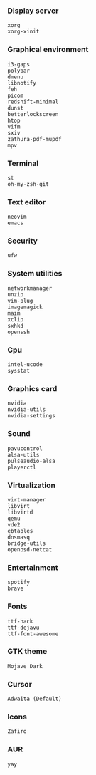 ### Display server
    xorg
    xorg-xinit

### Graphical environment
    i3-gaps
    polybar
    dmenu
    libnotify
    feh
    picom
    redshift-minimal
    dunst
    betterlockscreen
    htop
    vifm
    sxiv
    zathura-pdf-mupdf
    mpv

### Terminal
    st
    oh-my-zsh-git

### Text editor
    neovim
    emacs

### Security
    ufw

### System utilities
    networkmanager
    unzip
    vim-plug
    imagemagick
    maim
    xclip
    sxhkd
    openssh

### Cpu
    intel-ucode
    sysstat

### Graphics card
    nvidia
    nvidia-utils
    nvidia-settings

### Sound
    pavucontrol
    alsa-utils
    pulseaudio-alsa
    playerctl

### Virtualization
    virt-manager
    libvirt
    libvirtd
    qemu
    vde2
    ebtables
    dnsmasq
    bridge-utils
    openbsd-netcat

### Entertainment
    spotify
    brave

### Fonts
    ttf-hack
    ttf-dejavu
    ttf-font-awesome

### GTK theme
    Mojave Dark

### Cursor
    Adwaita (Default)

### Icons
    Zafiro

### AUR
    yay
